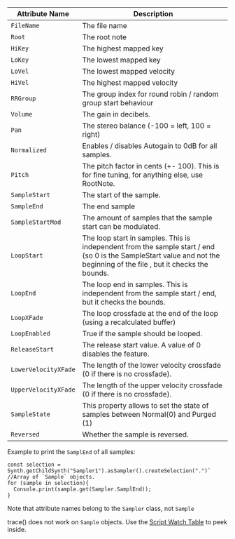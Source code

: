 | Attribute Name			| Description |
| ---------------		| -------------------------------------|
| `FileName`				| The file name |
| `Root`					| The root note |
| `HiKey`				| The highest mapped key |
| `LoKey`				| The lowest mapped key |
| `LoVel`				| The lowest mapped velocity |
| `HiVel`				| The highest mapped velocity |
| `RRGroup`				| The group index for round robin / random group start behaviour |
| `Volume`				| The gain in decibels. |
| `Pan`					| The stereo balance (-100 = left, 100 = right) |
| `Normalized`			| Enables / disables Autogain to 0dB for all samples. |
| `Pitch`				| The pitch factor in cents (+- 100). This is for fine tuning, for anything else, use RootNote. |
| `SampleStart`			| The start of the sample. |
| `SampleEnd`			| The end sample |
| `SampleStartMod`		| The amount of samples that the sample start can be modulated. |
| `LoopStart`			| The loop start in samples. This is independent from the sample start / end (so 0 is the SampleStart value and not the beginning of the file , but it checks the bounds. |
| `LoopEnd`				| The loop end in samples. This is independent from the sample start / end, but it checks the bounds. |
| `LoopXFade`			| The loop crossfade at the end of the loop (using a recalculated buffer) |
| `LoopEnabled` 			| True if the sample should be looped. |
| `ReleaseStart` 		| The release start value. A value of 0 disables the feature. |
| `LowerVelocityXFade`	| The length of the lower velocity crossfade (0 if there is no crossfade). |
| `UpperVelocityXFade`	| The length of the upper velocity crossfade (0 if there is no crossfade). |
| `SampleState`			| This property allows to set the state of samples between Normal(0) and Purged (1) |
| `Reversed`				| Whether the sample is reversed. |

Example to print the `SamplEnd` of all samples:

```
const selection = Synth.getChildSynth("Sampler1").asSampler().createSelection(".")` //Array of `Sample` objects.
for (sample in selection){
  Console.print(sample.get(Sampler.SamplEnd));
}
```
Note that attribute names belong to the `Sampler` class, not `Sample`

trace() does not work on `Sample` objects. Use the [Script Watch Table](/working-with-hise/hise-interface/scripting-workspace/code-editor#scriptwatchtable) to peek inside.
